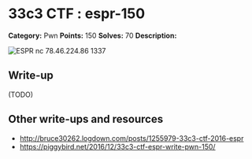 # 33c3 CTF : espr-150

**Category:** Pwn
**Points:** 150
**Solves:** 70
**Description:**

![ESPR](espr-small.jpg)
nc 78.46.224.86 1337

## Write-up

(TODO)

## Other write-ups and resources

* http://bruce30262.logdown.com/posts/1255979-33c3-ctf-2016-espr
* https://piggybird.net/2016/12/33c3-ctf-espr-write-pwn-150/
